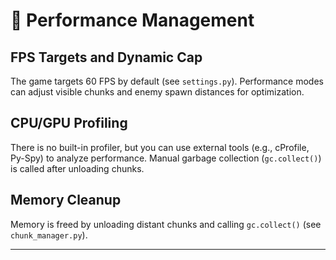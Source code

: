 # 🧮 Performance Management

## FPS Targets and Dynamic Cap
The game targets 60 FPS by default (see `settings.py`). Performance modes can adjust visible chunks and enemy spawn distances for optimization.

## CPU/GPU Profiling
There is no built-in profiler, but you can use external tools (e.g., cProfile, Py-Spy) to analyze performance. Manual garbage collection (`gc.collect()`) is called after unloading chunks.

## Memory Cleanup
Memory is freed by unloading distant chunks and calling `gc.collect()` (see `chunk_manager.py`).

---
